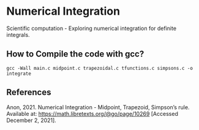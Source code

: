 # Numerical Integration

Scientific computation - Exploring numerical integration for definite integrals.

## How to Compile the code with gcc?

```shell
gcc -Wall main.c midpoint.c trapezoidal.c tfunctions.c simpsons.c -o integrate
```

## References

Anon, 2021. Numerical Integration - Midpoint, Trapezoid, Simpson’s rule. Available at: https://math.libretexts.org/@go/page/10269 [Accessed December 2, 2021].
